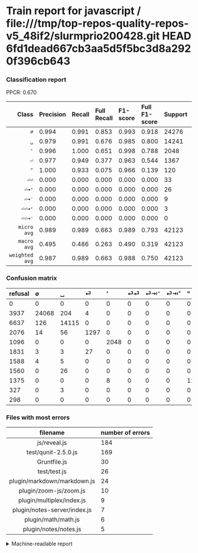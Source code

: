 # Train report for javascript / file:///tmp/top-repos-quality-repos-v5_48if2/slurmprio200428.git HEAD 6fd1dead667cb3aa5d5f5bc3d8a2920f396cb643

### Classification report

PPCR: 0.670

| Class | Precision | Recall | Full Recall | F1-score | Full F1-score | Support | Full Support | PPCR |
|------:|:----------|:-------|:------------|:---------|:---------|:--------|:-------------|:-----|
| `∅` | 0.994| 0.991| 0.853| 0.993| 0.918| 24276| 28213| 0.860 |
| `␣` | 0.979| 0.991| 0.676| 0.985| 0.800| 14241| 20878| 0.682 |
| `'` | 0.996| 1.000| 0.651| 0.998| 0.788| 2048| 3144| 0.651 |
| `⏎` | 0.977| 0.949| 0.377| 0.963| 0.544| 1367| 3443| 0.397 |
| `"` | 1.000| 0.933| 0.075| 0.966| 0.139| 120| 1495| 0.080 |
| `⏎⏎` | 0.000| 0.000| 0.000| 0.000| 0.000| 33| 1864| 0.018 |
| `⏎⇥⁺` | 0.000| 0.000| 0.000| 0.000| 0.000| 26| 1586| 0.016 |
| `⏎⇥⁻` | 0.000| 0.000| 0.000| 0.000| 0.000| 9| 1597| 0.006 |
| `⏎⏎⇥⁺` | 0.000| 0.000| 0.000| 0.000| 0.000| 3| 330| 0.009 |
| `⏎⏎⇥⁻` | 0.000| 0.000| 0.000| 0.000| 0.000| 0| 298| 0.000 |
| `micro avg` | 0.989| 0.989| 0.663| 0.989| 0.793| 42123| 62848| 0.670 |
| `macro avg` | 0.495| 0.486| 0.263| 0.490| 0.319| 42123| 62848| 0.670 |
| `weighted avg` | 0.987| 0.989| 0.663| 0.988| 0.750| 42123| 62848| 0.670 |

### Confusion matrix

|refusal|  ∅| ␣| ⏎| '| ⏎⏎| ⏎⇥⁻| ⏎⇥⁺| "| ⏎⏎⇥⁺| ⏎⏎⇥⁻| 
|:---|:---|:---|:---|:---|:---|:---|:---|:---|:---|:---|
|0 |0 |0 |0 |0 |0 |0 |0 |0 |0 |0 |
|3937 |24068 |204 |4 |0 |0 |0 |0 |0 |0 |0 |
|6637 |126 |14115 |0 |0 |0 |0 |0 |0 |0 |0 |
|2076 |14 |56 |1297 |0 |0 |0 |0 |0 |0 |0 |
|1096 |0 |0 |0 |2048 |0 |0 |0 |0 |0 |0 |
|1831 |3 |3 |27 |0 |0 |0 |0 |0 |0 |0 |
|1588 |4 |5 |0 |0 |0 |0 |0 |0 |0 |0 |
|1560 |0 |26 |0 |0 |0 |0 |0 |0 |0 |0 |
|1375 |0 |0 |0 |8 |0 |0 |0 |112 |0 |0 |
|327 |0 |3 |0 |0 |0 |0 |0 |0 |0 |0 |
|298 |0 |0 |0 |0 |0 |0 |0 |0 |0 |0 |

### Files with most errors

| filename | number of errors|
|:----:|:-----|
| js/reveal.js | 184 |
| test/qunit-2.5.0.js | 169 |
| Gruntfile.js | 30 |
| test/test.js | 26 |
| plugin/markdown/markdown.js | 24 |
| plugin/zoom-js/zoom.js | 10 |
| plugin/multiplex/index.js | 9 |
| plugin/notes-server/index.js | 7 |
| plugin/math/math.js | 6 |
| plugin/notes/notes.js | 5 |

<details>
    <summary>Machine-readable report</summary>
```json
{
  "cl_report": {"\"": {"f1-score": 0.9655172413793104, "precision": 1.0, "recall": 0.9333333333333333, "support": 120}, "\u0027": {"f1-score": 0.9980506822612086, "precision": 0.9961089494163424, "recall": 1.0, "support": 2048}, "macro avg": {"f1-score": 0.49040073165228054, "precision": 0.49460871317254573, "recall": 0.4864710484240364, "support": 42123}, "micro avg": {"f1-score": 0.9885335802293284, "precision": 0.9885335802293284, "recall": 0.9885335802293284, "support": 42123}, "weighted avg": {"f1-score": 0.9876950360481446, "precision": 0.9869020337478942, "recall": 0.9885335802293284, "support": 42123}, "\u2205": {"f1-score": 0.9926790538450434, "precision": 0.9939293826140821, "recall": 0.9914318668643928, "support": 24276}, "\u23ce": {"f1-score": 0.9625231910946197, "precision": 0.9766566265060241, "recall": 0.9487929773226043, "support": 1367}, "\u23ce\u21e5\u207a": {"f1-score": 0.0, "precision": 0.0, "recall": 0.0, "support": 26}, "\u23ce\u21e5\u207b": {"f1-score": 0.0, "precision": 0.0, "recall": 0.0, "support": 9}, "\u23ce\u23ce": {"f1-score": 0.0, "precision": 0.0, "recall": 0.0, "support": 33}, "\u23ce\u23ce\u21e5\u207a": {"f1-score": 0.0, "precision": 0.0, "recall": 0.0, "support": 3}, "\u23ce\u23ce\u21e5\u207b": {"f1-score": 0.0, "precision": 0.0, "recall": 0.0, "support": 0}, "\u2423": {"f1-score": 0.9852371479426237, "precision": 0.9793921731890092, "recall": 0.9911523067200337, "support": 14241}},
  "cl_report_full": {"\"": {"f1-score": 0.13939016801493465, "precision": 1.0, "recall": 0.07491638795986622, "support": 1495}, "\u0027": {"f1-score": 0.7876923076923077, "precision": 0.9961089494163424, "recall": 0.6513994910941476, "support": 3144}, "macro avg": {"f1-score": 0.31888626800304687, "precision": 0.49460871317254573, "recall": 0.2632174657217047, "support": 62848}, "micro avg": {"f1-score": 0.7933619761648454, "precision": 0.9885335802293284, "recall": 0.662550916496945, "support": 62848}, "weighted avg": {"f1-score": 0.7504045732499893, "precision": 0.8986582670181463, "recall": 0.662550916496945, "support": 62848}, "\u2205": {"f1-score": 0.9181353475242237, "precision": 0.9939293826140821, "recall": 0.8530819125934853, "support": 28213}, "\u23ce": {"f1-score": 0.5437015300775518, "precision": 0.9766566265060241, "recall": 0.3767063607319198, "support": 3443}, "\u23ce\u21e5\u207a": {"f1-score": 0.0, "precision": 0.0, "recall": 0.0, "support": 1586}, "\u23ce\u21e5\u207b": {"f1-score": 0.0, "precision": 0.0, "recall": 0.0, "support": 1597}, "\u23ce\u23ce": {"f1-score": 0.0, "precision": 0.0, "recall": 0.0, "support": 1864}, "\u23ce\u23ce\u21e5\u207a": {"f1-score": 0.0, "precision": 0.0, "recall": 0.0, "support": 330}, "\u23ce\u23ce\u21e5\u207b": {"f1-score": 0.0, "precision": 0.0, "recall": 0.0, "support": 298}, "\u2423": {"f1-score": 0.7999433267214509, "precision": 0.9793921731890092, "recall": 0.6760705048376281, "support": 20878}},
  "ppcr": 0.6702361252545825
}
```
</details>
